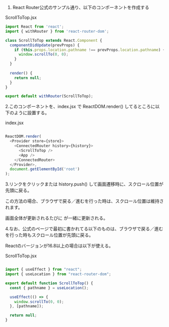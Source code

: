
1. React Router公式のサンプル通り、以下のコンポーネントを作成する

ScrollToTop.jsx
```typescript
import React from 'react';
import { withRouter } from 'react-router-dom';

class ScrollToTop extends React.Component {
  componentDidUpdate(prevProps) {
    if (this.props.location.pathname !== prevProps.location.pathname) {
      window.scrollTo(0, 0);
    }
  }
  
  render() {
    return null;
  }
}

export default withRouter(ScrollToTop);
```

2.このコンポーネントを、index.jsx で ReactDOM.render() してるところに以下のように設置する。

index.jsx

```typescript

ReactDOM.render(
  <Provider store={store}>
    <ConnectedRouter history={history}>
      <ScrollToTop />
      <App />
    </ConnectedRouter>
  </Provider>,
  document.getElementById('root')
);
```

3.リンクをクリックまたは history.push() して画面遷移時に、スクロール位置が先頭に戻る。

この方法の場合、ブラウザで戻る／進むを行った時は、スクロール位置は維持されます。

画面全体が更新されるたびに <ScrollToTop /> が一緒に更新される。

4.なお、公式のページで最初に書かれてる以下のものは、ブラウザで戻る／進むを行った時もスクロール位置が先頭に戻る。

Reactのバージョンが16.8以上の場合は以下が使える。

ScrollToTop.jsx
```typescript

import { useEffect } from "react";
import { useLocation } from "react-router-dom";

export default function ScrollToTop() {
  const { pathname } = useLocation();

  useEffect(() => {
    window.scrollTo(0, 0);
  }, [pathname]);

  return null;
}
```

